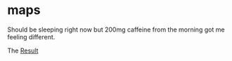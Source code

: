 # maps

Should be sleeping right now but 200mg caffeine from the morning got me feeling different. 

The [Result](https://twitter.com/swingmisstake/status/1654388923496546306)
